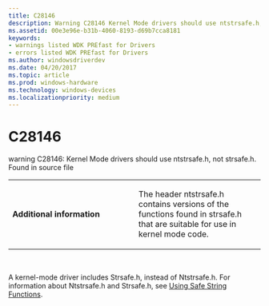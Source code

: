 ```yaml
---
title: C28146
description: Warning C28146 Kernel Mode drivers should use ntstrsafe.h, not strsafe.h. Found in source file.
ms.assetid: 00e3e96e-b31b-4060-8193-d69b7cca8181
keywords:
- warnings listed WDK PREfast for Drivers
- errors listed WDK PREfast for Drivers
ms.author: windowsdriverdev
ms.date: 04/20/2017
ms.topic: article
ms.prod: windows-hardware
ms.technology: windows-devices
ms.localizationpriority: medium
---
```


# C28146


warning C28146: Kernel Mode drivers should use ntstrsafe.h, not strsafe.h. Found in source file

<table>
<colgroup>
<col width="50%" />
<col width="50%" />
</colgroup>
<tbody>
<tr class="odd">
<td align="left"><p><strong>Additional information</strong></p></td>
<td align="left"><p>The header ntstrsafe.h contains versions of the functions found in strsafe.h that are suitable for use in kernel mode code.</p></td>
</tr>
</tbody>
</table>

 

A kernel-mode driver includes Strsafe.h, instead of Ntstrsafe.h. For information about Ntstrsafe.h and Strsafe.h, see [Using Safe String Functions](https://msdn.microsoft.com/library/windows/hardware/ff565508).

 

 





